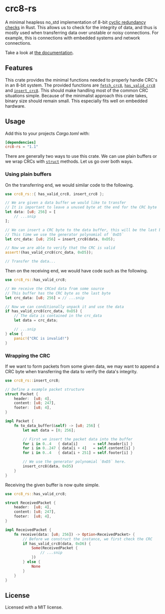 # crc8-rs

A minimal heapless no_std implementation of 8-bit [cyclic redundancy
checks](https://en.wikipedia.org/wiki/Cyclic_redundancy_check) in Rust. This
allows us to check for the integrity of data, and thus is mostly used when
transferring data over unstable or noisy connections. For example, this is connections with
embedded systems and network connections.

Take a look at [the documentation](https://docs.rs/crc8-rs/).

## Features

This crate provides the minimal functions needed to properly handle CRC's in an 8-bit
system. The provided functions are
[`fetch_crc8`](https://docs.rs/crc8-rs/1.1.0/crc8_rs/fn.fetch_crc8.html),
[`has_valid_crc8`](https://docs.rs/crc8-rs/1.1.0/crc8_rs/fn.has_valid_crc8.html)
and [`insert_crc8`](https://docs.rs/crc8-rs/1.1.0/crc8_rs/fn.insert_crc8.html).
This
should make handling most of the common CRC situations simple. Because of the minimalist
approach this crate takes, binary size should remain small. This especially fits well on
embedded hardware.

## Usage

Add this to your projects *Cargo.toml* with:

```toml
[dependencies]
crc8-rs = "1.1"
```

There are generally two ways to use this crate. We can use plain buffers or we wrap CRCs with
[`struct`](https://doc.rust-lang.org/std/keyword.struct.html) methods. Let us go over both
ways.

### Using plain buffers

On the transferring end, we would similar code to the following.

```rust
use crc8_rs::{ has_valid_crc8, insert_crc8 };

// We are given a data buffer we would like to transfer
// It is important to leave a unused byte at the end for the CRC byte
let data: [u8; 256] = [
    // ...snip
];

// We can insert a CRC byte to the data buffer, this will be the last byte
// This time we use the generator polynomial of `0xD5`
let crc_data: [u8; 256] = insert_crc8(data, 0xD5);

// Now we are able to verify that the CRC is valid
assert!(has_valid_crc8(crc_data, 0xD5));

// Transfer the data...
```

Then on the receiving end, we would have code such as the following.

```rust
use crc8_rs::has_valid_crc8;

// We receive the CRCed data from some source
// This buffer has the CRC byte as the last byte
let crc_data: [u8; 256] = // ...snip

// Now we can conditionally unpack it and use the data
if has_valid_crc8(crc_data, 0xD5) {
    // The data is contained in the crc_data
    let data = crc_data;

    // ...snip
} else {
    panic!("CRC is invalid!")
}
```

### Wrapping the CRC

If we want to form packets from some given data, we may want to append a CRC byte when
transferring the data to verify the data's integrity.

```rust
use crc8_rs::insert_crc8;

// Define a example packet structure
struct Packet {
    header:  [u8; 4],
    content: [u8; 247],
    footer:  [u8; 4],
}

impl Packet {
    fn to_data_buffer(&self) -> [u8; 256] {
        let mut data = [0; 256];

        // First we insert the packet data into the buffer
        for i in 0..4   { data[i]       = self.header[i] }
        for i in 0..247 { data[i + 4]   = self.content[i] }
        for i in 0..4   { data[i + 251] = self.footer[i] }

        // We use the generator polynomial `0xD5` here.
        insert_crc8(data, 0xD5)
    }
}
```

Receiving the given buffer is now quite simple.

```rust
use crc8_rs::has_valid_crc8;

struct ReceivedPacket {
    header:  [u8; 4],
    content: [u8; 247],
    footer:  [u8; 4],
}

impl ReceivedPacket {
    fn receive(data: [u8; 256]) -> Option<ReceivedPacket> {
        // Before we construct the instance, we first check the CRC
        if has_valid_crc8(data, 0xD6) {
            Some(ReceivedPacket {
                // ...snip
            })
        } else {
            None
        }
    }
}
```

## License

Licensed with a MIT license.
